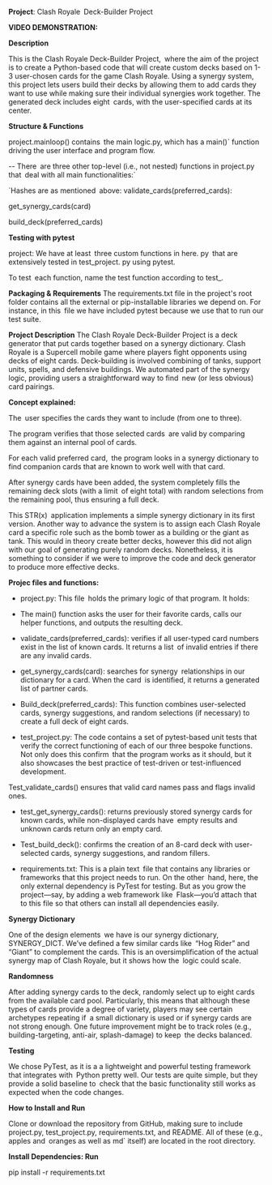 **Project**: Clash Royale Deck-Builder Project

**VIDEO DEMONSTRATION:**

**Description**

This is the Clash Royale Deck-Builder Project, where the aim of the project is to create a Python-based code that will create custom decks based on 1-3 user-chosen cards for the game Clash Royale. Using a synergy system, this project lets users build their decks by allowing them to add cards they want to use while making sure their individual synergies work together. The generated deck includes eight cards, with the user-specified cards at its center. 

**Structure & Functions**

project.mainloop() contains the main logic.py, which has a main()` function driving the user interface and program flow.

-- There are three other top-level (i.e., not nested) functions in project.py that deal with all main functionalities:`

`Hashes are as mentioned above: validate_cards(preferred_cards):

get_synergy_cards(card)

build_deck(preferred_cards)

**Testing with pytest**

project: We have at least three custom functions in here. py that are extensively tested in test_project. py using pytest.

To test each function, name the test function according to test_.

**Packaging & Requirements**
The requirements.txt file in the project's root folder contains all the external or pip-installable libraries we depend on. For instance, in this file we have included pytest because we use that to run our test suite.

**Project Description**
The Clash Royale Deck-Builder Project is a deck generator that put cards together based on a synergy dictionary. Clash Royale is a Supercell mobile game where players fight opponents using decks of eight cards. Deck-building is involved combining of tanks, support units, spells, and defensive buildings. We automated part of the synergy logic, providing users a straightforward way to find new (or less obvious) card pairings.

**Concept explained:**

The user specifies the cards they want to include (from one to three).

The program verifies that those selected cards are valid by comparing them against an internal pool of cards.

For each valid preferred card, the program looks in a synergy dictionary to find companion cards that are known to work well with that card.

After synergy cards have been added, the system completely fills the remaining deck slots (with a limit of eight total) with random selections from the remaining pool, thus ensuring a full deck.

This STR(x) application implements a simple synergy dictionary in its first version. Another way to advance the system is to assign each Clash Royale card a specific role such as the bomb tower as a building or the giant as tank. This would in theory create better decks, however this did not align with our goal of generating purely random decks. Nonetheless, it is something to consider if we were to improve the code and deck generator to produce more effective decks. 

**Projec files and functions:**

- project.py: This file holds the primary logic of that program. It holds:

- The main() function asks the user for their favorite cards, calls our helper functions, and outputs the resulting deck.

- validate_cards(preferred_cards): verifies if all user-typed card numbers exist in the list of known cards. It returns a list of invalid entries if there are any invalid cards.

- get_synergy_cards(card): searches for synergy relationships in our dictionary for a card. When the card is identified, it returns a generated list of partner cards.

- Build_deck(preferred_cards): This function combines user-selected cards, synergy suggestions, and random selections (if necessary) to create a full deck of eight cards.

- test_project.py: The code contains a set of pytest-based unit tests that verify the correct functioning of each of our three bespoke functions. Not only does this confirm that the program works as it should, but it also showcases the best practice of test-driven or test-influenced development.

Test_validate_cards() ensures that valid card names pass and flags invalid ones.

- test_get_synergy_cards(): returns previously stored synergy cards for known cards, while non-displayed cards have empty results and unknown cards return only an empty card.

- Test_build_deck(): confirms the creation of an 8-card deck with user-selected cards, synergy suggestions, and random fillers.

- requirements.txt: This is a plain text file that contains any libraries or frameworks that this project needs to run. On the other hand, here, the only external dependency is PyTest for testing. But as you grow the project—say, by adding a web framework like Flask—you’d attach that to this file so that others can install all dependencies easily.

**Synergy Dictionary**

One of the design elements we have is our synergy dictionary, SYNERGY_DICT. We’ve defined a few similar cards like “Hog Rider” and “Giant” to complement the cards. This is an oversimplification of the actual synergy map of Clash Royale, but it shows how the logic could scale.

**Randomness**

After adding synergy cards to the deck, randomly select up to eight cards from the available card pool. Particularly, this means that although these types of cards provide a degree of variety, players may see certain archetypes repeating if a small dictionary is used or if synergy cards are not strong enough. One future improvement might be to track roles (e.g., building-targeting, anti-air, splash-damage) to keep the decks balanced.

**Testing**

We chose PyTest, as it is a a lightweight and powerful testing framework that integrates with Python pretty well. Our tests are quite simple, but they provide a solid baseline to check that the basic functionality still works as expected when the code changes.

**How to Install and Run**

Clone or download the repository from GitHub, making sure to include project.py, test_project.py, requirements.txt, and README. All of these (e.g., apples and oranges as well as md` itself) are located in the root directory.

**Install Dependencies: Run**

pip install -r requirements.txt

